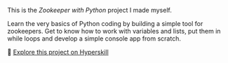 This is the *Zookeeper with Python* project I made myself.


<p>Learn the very basics of Python coding by building a simple tool for zookeepers. Get to know how to work with variables and lists, put them in while loops and develop a simple console app from scratch.</p>

🔗 [Explore this project on Hyperskill](https://hyperskill.org/projects/98)
